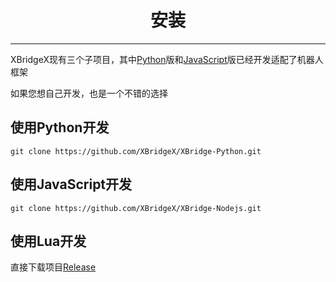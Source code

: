 # <center>安装</center>

***

XBridgeX现有三个子项目，其中[Python](https://github.com/XBridgeX/XBridge-Python)版和[JavaScript](https://github.com/XBridgeX/XBridge-Nodejs.git)版已经开发适配了机器人框架

如果您想自己开发，也是一个不错的选择

## 使用Python开发

```
git clone https://github.com/XBridgeX/XBridge-Python.git
```

## 使用JavaScript开发

```
git clone https://github.com/XBridgeX/XBridge-Nodejs.git
```

## 使用Lua开发

直接下载项目[Release](https://github.com/XBridgeX/XBridge-Lua/releases)


